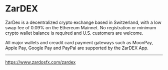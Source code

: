 # ZarDEX
ZarDex is a decentralized crypto exchange based in Switzerland, with a low swap fee of 0.09% on the Ethereum Mainnet. No registration or minimum crypto wallet balance is required and U.S. customers are welcome.

All major wallets and creadit card payment gateways such as MoonPay, Apple Pay, Google Pay and PayPal are supported by the ZarDEX App.

____
https://www.zardosfx.com/zardex
